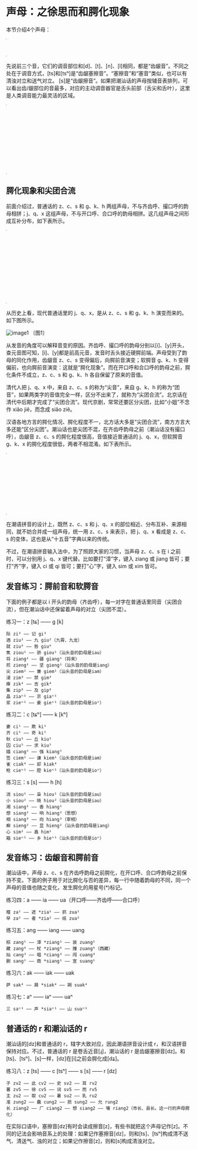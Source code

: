 # 声母：之徐思而和腭化现象

本节介绍4个声母：

<table style="width:1px; white-space:nowrap; text-align:center;">
  <tr>
    <td><span style="font-size:2em;">z</span> [ts] 之</td>
    <td><span style="font-size:2em;">c</span> [tsʰ] 徐</td>
    <td><span style="font-size:2em;">s</span> [s] 思</td>
    <td><span style="font-size:2em;">r</span> [dz] 而</td>
  </tr>
</table>

先说前三个音，它们的调音部位和[d]、[t]、[n]、[l]相同，都是“齿龈音”。不同之处在于调音方式，[ts]和[tsʰ]是“齿龈塞擦音”。“塞擦音”和“塞音”类似，也可以有清浊对立和送气对立。 [s]是“齿龈擦音”。如果把潮汕话的声母按辅音表排列，可以看出齿/龈部位的音最多，对应的主动调音器官是舌头前部（舌尖和舌叶），这里是人类调音能力最灵活的区域。

<table style="width:1px; white-space:nowrap; text-align:center;">
  <tr>
    <td></td>
    <td>双唇</td>
    <td colspan="2">齿/龈</td>
    <td>软腭</td>
    <td>喉</td>
  </tr>
  <tr>
    <td>塞音</td>
    <td>b [p]<br>p [pʰ]<br>bh [b]</td>
    <td>d [t]<br>t [tʰ]<br>　</td>
    <td>z [ts]<br>c [tsʰ]<br>r [dz]</td>
    <td>g [k]<br>k [kʰ]<br>gh [g]</td>
    <td></td>
  </tr>
  <tr>
    <td>鼻音</td>
    <td>m [m]</td>
    <td>n [n]</td>
    <td></td>
    <td>ng [ŋ]</td>
    <td></td>
  </tr>
  <tr>
    <td>擦音</td>
    <td></td>
    <td></td>
    <td>s [s]</td>
    <td></td>
    <td>h [h]</td>
  </tr>
  <tr>
    <td>边音</td>
    <td></td>
    <td>l [l]</td>
    <td></td>
    <td></td>
    <td></td>
  </tr>
</table>

## 腭化现象和尖团合流

前面介绍过，普通话的 z、c、s 和 g、k、h 两组声母，不与齐齿呼、撮口呼的韵母相拼；j、q、x 这组声母，不与开口呼、合口呼的韵母相拼。这几组声母之间形成互补分布，如下表所示。

<table style="width:1px; white-space:nowrap; text-align:center;">
  <tr>
    <td></td>
    <td>齿龈音<br>z、c、s<br>[ts, tsʰ, s]</td>
    <td>腭前音<br>j、q、x<br>[tɕ, tɕʰ, ɕ]</td>
    <td>软腭音<br>g、k、h<br>[k, kʰ, x]</td>
  </tr>
  <tr>
    <td>开口呼</td>
    <td>+</td>
    <td></td>
    <td>+</td>
  </tr>
  <tr>
    <td>齐齿呼 i-</td>
    <td></td>
    <td>+</td>
    <td></td>
  </tr>
  <tr>
    <td>合口呼 u-</td>
    <td>+</td>
    <td></td>
    <td>+</td>
  </tr>
  <tr>
    <td>撮口呼 ü-</td>
    <td></td>
    <td>+</td>
    <td></td>
  </tr>
</table>

从历史上看，现代普通话里的 j、q、x，是从 z、c、s 和 g、k、h 演变而来的。如下图所示。

![image1] 〔图1〕

从发音的角度可以解释音变的原因。齐齿呼、撮口呼的韵母分别以[i]、[y]开头，查元音图可知，[i]、[y]都是前高元音，发音时舌头接近硬腭前端。声母受到了韵母的同化作用，齿龈音 z、c、s 变得偏后，向腭前音演变；软腭音 g、k、h 变得偏前，也向腭前音演变：这就是“腭化现象”。而在开口呼和合口呼的韵母之前，腭化条件不成立，z、c、s 和 g、k、h 各自保留了原来的音值。

清代人把 j、q、x 中，来自 z、c、s 的称为“尖音”，来自 g、k、h 的称为“团音”，如果两类字的音值完全一样，区分不出来了，就称为“尖团合流”。北京话在清代中后期才完成了“尖团合流”。现代京剧，常常还要区分尖团，比如“小姐”不念作 xiǎo jiě，而念成 siǎo ziě。

汉语各地方言的腭化情况、腭化程度不一，北方话大多是“尖团合流”，南方方言大多还能“区分尖团”。潮汕话也是尖团不混，在齐齿呼韵母之前（潮汕话没有撮口呼），齿龈音 z、c、s 的腭化程度很高，音值接近普通话的 j、q、x，但软腭音 g、k、x 的腭化程度很低，两者不相混淆。如下表所示。

<table style="width:1px; white-space:nowrap; text-align:center;">
  <tr>
    <td></td>
    <td>齿龈音<br>z、c、s<br>[ts, tsʰ, s]</td>
    <td>腭前音<br>　<br>[tɕ, tɕʰ, ɕ]</td>
    <td>软腭音<br>g、k、h<br>[k, kʰ, x]</td>
  </tr>
  <tr>
    <td>开口呼</td>
    <td>+</td>
    <td></td>
    <td>+</td>
  </tr>
  <tr>
    <td>齐齿呼 i-</td>
    <td></td>
    <td>+</td>
    <td>+</td>
  </tr>
  <tr>
    <td>合口呼 u-</td>
    <td>+</td>
    <td></td>
    <td>+</td>
  </tr>
</table>

在潮语拼音的设计上，既然 z、c、s 和 j、q、x 的部位相近、分布互补、来源相同，就不妨合并成一组声母，统一用 z、c、s 来表示，把 j、q、x 看成是 z、c、s 的变体，这也是从“十五音”字典以来的传统。

不过，在潮语拼音输入法中，为了照顾大家的习惯，当声母 z、c、s 在 i 之前时，可以分别用 j、q、x 键代替。比如要打“漳”字，键入 ziang 或 jiang 皆可；要打“齐”字，键入 ci 或 qi 皆可；要打“心”字，键入 sim 或 xim 皆可。

## 发音练习：腭前音和软腭音

下面的例子都是以 i 开头的韵母（齐齿呼），每一对字在普通话里同音（尖团合流），但在潮汕话中还保留着声母的对立（尖团不混）。

练习一：z [tɕ] —— g [k]

```
际 zi³ —— 记 gi³
酒 ziu² —— 九 giu²（九霄、九龙）
就 ziu⁶ —— 咎 giu⁶
焦 ziou¹ —— 骄 giou¹（汕头音的韵母是iau）
将 ziang¹ —— 疆 giang¹（将来）
煎 zieng¹ —— 坚 gieng¹（汕头音的韵母是iang）
尖 ziem¹ —— 兼 giem¹（汕头音的韵母是iam）
浸 zim³ —— 禁 gim³
瘠 zik⁴ —— 吉 gik⁴
集 zip⁸ —— 及 gip⁸
晶 ziaⁿ¹ —— 京 giaⁿ¹
浆 zieⁿ¹ —— 姜 gieⁿ¹（汕头音的韵母是ioⁿ）
```

练习二：c [tɕʰ] —— k [kʰ]

```
妻 ci¹ —— 欺 ki¹
齐 ci⁵ —— 奇 ki⁵
秋 ciu¹ —— 丘 kiu¹
囚 ciu⁵ —— 求 kiu⁵
嫱 ciang⁵ —— 强 kiang⁵
签 ciem¹ —— 谦 kiem¹（汕头音的韵母是iam）
雀 ciak⁴ —— 却 kiak⁴
枪 cieⁿ¹ —— 腔 kieⁿ¹（汕头音的韵母是ioⁿ）
```

练习三：s [s] —— h [h]

```
消 siou¹ —— 枭 hiou¹（汕头音的韵母是iau）
小 siou² —— 晓 hiou²（汕头音的韵母是iau）
湘 siang¹ —— 香 hiang¹
想 siang² —— 响 hiang²（思想）
相 siang³ —— 向 hiang³（宰相）
癣 sieng² —— 显 hieng²（汕头音的韵母是iang）
心 sim¹ —— 鑫 him¹
箱 sieⁿ¹ —— 乡 hieⁿ¹（汕头音的韵母是ioⁿ）
```

## 发音练习：齿龈音和腭前音

潮汕话中，声母 z、c、s 在齐齿呼韵母之前腭化，在开口呼、合口呼韵母之前保持不变。下面的例子用于对比腭化与否的差异，每一行中随着韵母的不同，同一个声母的音值也随之变化，发生腭化的用星号(*)标记。

练习四：a —— ia —— ua（开口呼——齐齿呼——合口呼）

```
楂 za¹ —— 遮 *zia¹ —— 抓 zua¹
早 za² —— 者 *zia² —— 纸 zua²
```

练习五：ang —— iang —— uang

```
棕 zang¹ —— 漳 *ziang¹ —— 装 zuang¹
藏 zang⁶ —— 杖 *ziang⁶ —— 撞 zuang⁶（西藏）
灿 cang³ —— 唱 *ciang³ —— 闯 cuang³
删 sang¹ —— 商 *siang¹ —— 宣 suang¹
```

练习六：ak —— iak —— uak

```
萨 sak⁴ —— 屑 *siak⁴ —— 朔 suak⁴
```

练习七：aⁿ —— iaⁿ —— uaⁿ

```
三 saⁿ¹ —— 声 *siaⁿ¹ —— 山 suaⁿ¹
```

## 普通话的 r 和潮汕话的 r

潮汕话的[dz]和普通话的 r，辖字大致对应，因此潮语拼音设计成 r，和汉语拼音保持对应。不过，普通话的 r 是卷舌近音[ɻ]，潮汕话的 r 是齿龈塞擦音[dz]。和[ts]、[tsʰ]、[s]一样，[dz]在[i]之前会腭化成[dʑ]。

练习八：z [ts] —— c [tsʰ] —— s [s] —— r [dz]

```
子 zv2 —— 此 cv2 —— 史 sv2 —— 耳 rv2
薯 zv5 —— 徐 cv5 —— 词 sv5 —— 而 rv5
主 zu2 —— 取 cu2 —— 暑 su2 —— 乳 ru2
准 zung2 —— 蠢 cung2 —— 损 sung2 —— 允 rung2
长 ziang2 —— 厂 ciang2 —— 想 siang2 —— 嚷 riang2（市长、县长。这一行的声母腭化）
```

在实际口语中，塞擦音[dz]有时会读成擦音[z]，有些书就把这个声母记作[z]。不同的记法会影响音系上的处理：如果记作塞擦音[dz]，则和[ts]、[tsʰ]构成清不送气、清送气、浊的对立；如果记作擦音[z]，则和[s]构成清浊对立。

[image1]: https://ww4.sinaimg.cn/large/006mIeATjw1f2338wcwa6j30dw08cwf8.jpg
